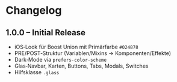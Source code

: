 # Changelog

## 1.0.0 – Initial Release
- iOS‑Look für Boost Union mit Primärfarbe `#024878`
- PRE/POST‑Struktur (Variablen/Mixins → Komponenten/Effekte)
- Dark‑Mode via `prefers-color-scheme`
- Glas‑Navbar, Karten, Buttons, Tabs, Modals, Switches
- Hilfsklasse `.glass`
